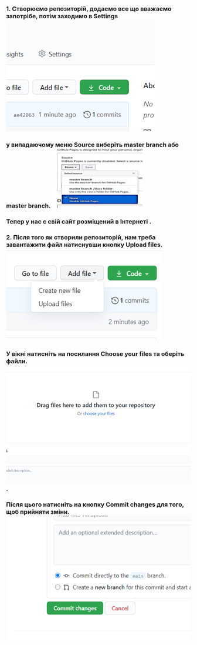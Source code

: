 ### 1. Створюємо репозиторій, додаємо все що вважаємо запотрібе, потім заходимо в Settings ![settings](333.PNG)
### у випадаючому меню Source виберіть master branch або master branch.![image](11111111.PNG)
### Тепер у нас є свій сайт розміщений в Інтернеті .
### 2. Після того як створили репозиторій, нам треба завантажити файл натиснувши кнопку Upload files.![image](555.PNG) 
### У вікні натисніть на посилання Choose your files та оберіть файли.![image](00.PNG). 
### Після цього натисніть на кнопку Commit changes для того, щоб прийняти зміни. ![image](0000000.PNG)

